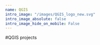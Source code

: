 ```yaml
---
name: QGIS
intro_image: "/images/QGIS_logo_new.svg"
intro_image_absolute: false
intro_image_hide_on_mobile: False
---
```

#QGIS projects
